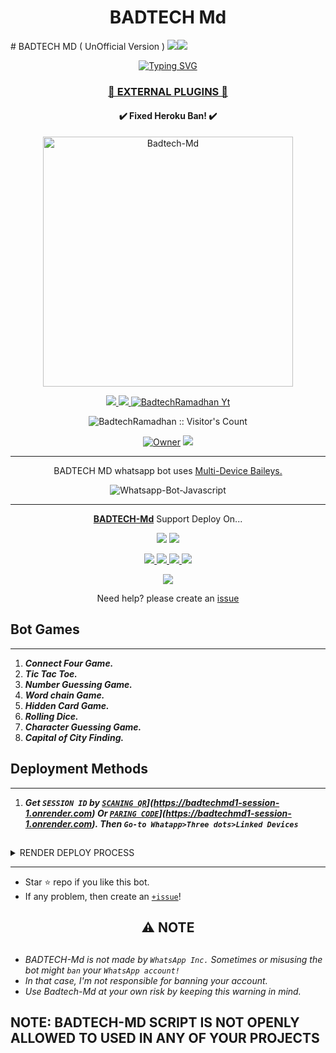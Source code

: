 <h1 align="center"> BADTECH Md </h1> 
# BADTECH MD ( UnOfficial Version ) 
   <a><img src='https://telegra.ph/file/7e172947f220c4b86ec26.jpg'/></a><a><img src='https://telegra.ph/file/7e172947f220c4b86ec26.jpg'/></a>
<p align="center">
<p align="center">
  <a href="https://git.io/typing-svg"><img src="https://readme-typing-svg.demolab.com?font=EB+Garamond&weight=800&size=28&duration=4000&pause=1000&random=false&width=435&lines=+•★⃝ BADTECH_+MD-+V1★⃝•;MULTI-DEVICE+WHATSAPP+BOT;DEVELOPED+BY+𝐑𝐀𝐌𝐀𝐃𝐇𝐀𝐍+𝐘𝐔𝐒𝐔𝐅;RELEASED+DATE+22%2F6%2F2024." alt="Typing SVG" /></a>
 </p>

 
<h3 align="center"> <a href="https://github.com/Badtechramadhan/BADTECH_MD-Media">🍫 EXTERNAL PLUGINS 🍫</a></h3> 

<h4 align="center"> ✔️ Fixed Heroku Ban! ✔️</h4> 


<p align="center">
  <img alt="Badtech-Md" height="400" src="/lib/assets/pk.jpg">
  </a>
</p>
    
   
   
<p align="center">
   <a href="https://github.com/Badtechramadhan/BADTECH_MD/fork">
    <img src="https://img.shields.io/github/forks/Badtechramadhan/BADTECH_MD?style=flat-square&logo=github&color=darkred">
   </a>
  <a href="https://github.com/Badtechramadhan/BADTECH_MD/stargazers"> 
     <img src="https://img.shields.io/github/stars/Badtechramadhan/BADTECH_MD?style=flat-square&logo=github&color=darkred">
 </a>



  <a aria-label="Badtech_Md is free to use" href="https://youtube.com/@suhailtechinfo" target="_blank">
    <img alt="BadtechRamadhan Yt" src="https://img.shields.io/youtube/channel/subscribers/UCU071AMRqcd5mfTdCgJFwPg" target="_blank" />
  </a>

</p>
<p align="center"><img src="https://profile-counter.glitch.me/{BadtechRamadhan}/count.svg" alt="BadtechRamadhan :: Visitor's Count" /></p>

<p align="center">

 <a href="https://github.com/BadtechRamadhan">
 <img title="Owner" src="https://img.shields.io/badge/BadtechRamadhan-darkred?style=flat-square&logo=github&label=owner"></a>
   <a href="https://github.com/BadtechRamadhan">
    <img src="https://img.shields.io/github/followers/SuhailTechInfo?style=flat-square&logo=github&color=darkred">
  </a>
  

 
 </p>





---




<p align="center"> BADTECH MD whatsapp bot uses
  <a href="https://github.com/adiwajshing/Baileys">Multi-Device Baileys.</a>
</p>
<p align="center">
  <img title="Whatsapp-Bot-Javascript" src="https://img.shields.io/badge/Javascript-363303?style=for-the-badge&logo=javascript&logoColor=c6c631"></img>
</p>

---

<p align="center">
  <a href="https://github.com/Badtechramadhan/BADTECH_MD"><b>BADTECH-Md</b></a> Support Deploy On...
</p>

<p align="center">
  <a href="https://github.com/Badtechramadhan/BADTECH_
 MD/blob/main/temp/deploy-on-vps.md"><img src="https://img.shields.io/badge/self hosting-3d1513?style=for-the-badge&logo=serverless&logoColor=FD5750"></a>
  <a href="https://suhail-web01.vercel.app/deploy?platform=railway"><img src="https://img.shields.io/badge/railway-3e164f?style=for-the-badge&logo=railway&logoColor=0B0D0E"></a>
</p>
<p align="center">
  <a href="https://suhail-web01.vercel.app/deploy?platform=heroku"> <img src="https://img.shields.io/badge/heroku-9d7acc?style=for-the-badge&logo=heroku&logoColor=430098"> </a>
  <a href="https://suhail-web01.vercel.app/deploy?platform=repl"  > <img src="https://img.shields.io/badge/replit-253c99?style=for-the-badge&logo=replit&logoColor=F26207"> </a>
  <a href="https://suhail-web01.vercel.app/deploy?platform=koyeb" > <img src="https://img.shields.io/badge/koyeb-033604?style=for-the-badge&logo=koyeb&logoColor=white">    </a>
 <a href="https://suhail-web01.vercel.app/deploy?platform=glitch" > <img src="https://img.shields.io/badge/glitch-033604?style=for-the-badge&logo=glitch&logoColor=darkred"></a>
</p>
<p align="center">
  <a href="https://youtu.be/3NdJb6_1cJM"><img src="https://img.shields.io/badge/CodeSpace-green?colorA=%23ff000&colorB=%23017e40&style=for-the-badge&logo=git&logoColor=white"></a>
</p>
<p align="center">Need help? please create an <a href="https://github.com/SuhailTechInfo/Suhail-Md/issues">issue</a></p>

 



## Bot Games
---
1. ***Connect Four Game.***
2.  ***Tic Tac Toe.***
3.  ***Number Guessing Game.***
4.  ***Word chain Game.***
5.  ***Hidden Card Game.***
6.  ***Rolling Dice.***
7.  ***Character Guessing Game.***
8.  ***Capital of City Finding.***
##


 




    
   
## Deployment Methods
---
1.  ***Get `SESSION ID` by [`SCANING QR`]( [)](https://badtechmd1-session-1.onrender.com) Or [`PARING CODE`]( [)](https://badtechmd1-session-1.onrender.com). Then `Go-to Whatapp>Three dots>Linked Devices`***

##

 <details close>
<summary>RENDER DEPLOY PROCESS</summary>
   
    1: Click "NEW".
    2: Select "Web Service".
    3: Click "Build and deploy from a Git repository".
    4: Now Choose this forked git repo from list.
    5: And JUST CLICK "Connect". 
   </details>


---


- Star ⭐ repo if you like this bot.
- If any problem, then create an [`+issue`](https://github.com/Badtechramadhan/BADTECH_MD/issues/new)!




<h2 align="center"> ⚠️ NOTE  </h2>

   
## 

- *BADTECH-Md is not made by `WhatsApp Inc.` Sometimes or misusing the bot might `ban` your `WhatsApp account!`*
- *In that case, I'm not responsible for banning your account.*
- *Use Badtech-Md at your own risk by keeping this warning in mind.*



## NOTE: BADTECH-MD SCRIPT IS NOT OPENLY ALLOWED TO USED IN ANY OF YOUR PROJECTS
